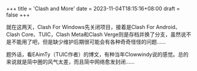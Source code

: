 +++
title = 'Clash and More'
date = 2023-11-04T18:15:16+08:00
draft = false
+++

就在这两天，Clash For Windows先关闭项目，接着是Clash For Android、Clash Core、TUIC，Clash Meta和Clash Verge则是存档并换了分支，虽然说不是不能用了吧，但是缺少维护后期很可能会有各种奇奇怪怪的问题……

题外话，看EAimTy（TUIC作者）的博文，有种当年Clowwindy说的感觉。总的来说就是简中圈的风气太差，而且简中网络愈发封闭……

